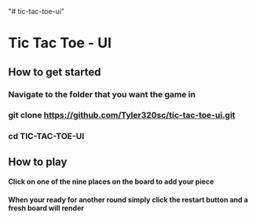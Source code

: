 "# tic-tac-toe-ui"

# Tic Tac Toe - UI

## How to get started

### Navigate to the folder that you want the game in

### git clone https://github.com/Tyler320sc/tic-tac-toe-ui.git

### cd TIC-TAC-TOE-UI

## How to play

#### Click on one of the nine places on the board to add your piece

#### When your ready for another round simply click the restart button and a fresh board will render
